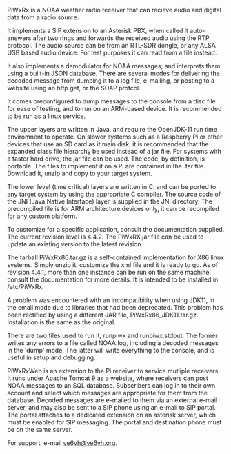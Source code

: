 PiWxRx is a NOAA weather radio receiver that can recieve audio and digital data from a radio source.

It implements a SIP extension to an Asterisk PBX, when called it auto-answers after two rings
and forwards the received audio using the RTP protocol. The audio source can be from an RTL-SDR dongle, or any ALSA
USB based audio device. For test purposes it can read from a file instead.

It also implements a demodulator for NOAA messages; and interprets them using a built-in JSON database. There
are several modes for delivering the decoded message from dumping it to a log file, e-mailing, or posting to a 
website  using an http get, or the SOAP protcol.

It comes preconfigured to dump messages to the console from a disc file for ease of testing, and to run on an ARM-based
device. It is recommended to be run as a linux service.

The upper layers are written in Java, and require the OpenJDK-11 run time enviromnent to operate. On slower systems such
as a Raspberry Pi or other devices that use an SD card as it main disk, it is recommended that the expanded class file hierarchy
be used instead of a jar file. For systems with a faster hard drive, the jar file can be used. The code, by definition, is portable.
The files to implement it on a Pi are contained in the .tar file. Download it, unzip and copy to your target system.

The lower level (time critical) layers are written in C, and can be ported to any target system by using the appropriate
C compiler. The source code of the JNI (Java Native Interface) layer is supplied in the JNI directory. The precompiled file
is for ARM architecture devices only, it can be recompiled for any custom platform.

To customize for a specific application, consult the documentation supplied. The current revision level is 4.4.2. The PiWxRX.jar
file can be used to update an existing version to the latest revision.

The tarball PiWxRx86.tar.gz is a self-contained implementation for X86 linux systems. Simply unzip it, customize the xml
file and it is ready to go. As of revision 4.4.1, more than one instance can be run on the same machine, consult the
documentation for more details. It is intended to be installed in /etc/PiWxRx.

A problem was encountered with an incompatibility when using JDK11, in the email mode due to libraries that had been
deprecated. This problem has been rectified by using a different JAR file, PiWxRx86_JDK11.tar.gz. Installation is the same
as the original.

There are two files used to run it, runpiwx and runpiwx.stdout. The former writes any errors to a file called NOAA.log, 
including a decoded messages in the 'dump' mode. The latter will write everything to the console, and is useful in setup
and debugging.

PiWxRxWeb is an extension to the Pi receiver to service mutliple receivers. It runs under Apache Tomcat 9 as a website,
where receivers can post NOAA messages to an SQL database. Subscribers can log in to their own account and select which
messages are appropriate for them from the database. Decoded messages are e-mailed to them via an external e-mail server,
and may also be sent to a SIP phone using an e-mail to SIP portal. The portal attaches to a dedicated extension on an
asterisk server, which must be enabled for SIP messaging. The portal and destination phone must be on the same server.

For support, e-mail ve6vh@ve6vh.org.
